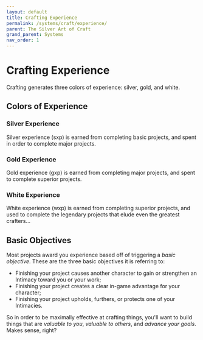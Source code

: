 ```yaml
---
layout: default
title: Crafting Experience
permalink: /systems/craft/experience/
parent: The Silver Art of Craft
grand_parent: Systems
nav_order: 1
---
```


# Crafting Experience

Crafting generates three colors of experience: silver, gold, and white.

## Colors of Experience

### Silver Experience

Silver experience (sxp) is earned from completing basic projects, and spent in
order to complete major projects.

### Gold Experience

Gold experience (gxp) is earned from completing major projects, and spent to
complete superior projects.

### White Experience

White experience (wxp) is earned from completing superior projects, and used to
complete the legendary projects that elude even the greatest crafters...

## Basic Objectives

Most projects award you experience based off of triggering a _basic objective_.
These are the three basic objectives it is referring to:

- Finishing your project causes another character to gain or strengthen an
  Intimacy toward you or your work;
- Finishing your project creates a clear in-game advantage for your character;
- Finishing your project upholds, furthers, or protects one of your Intimacies.

So in order to be maximally effective at crafting things, you'll want to build
things that are _valuable to you_, _valuable to others_, and _advance your_
_goals_. Makes sense, right?
